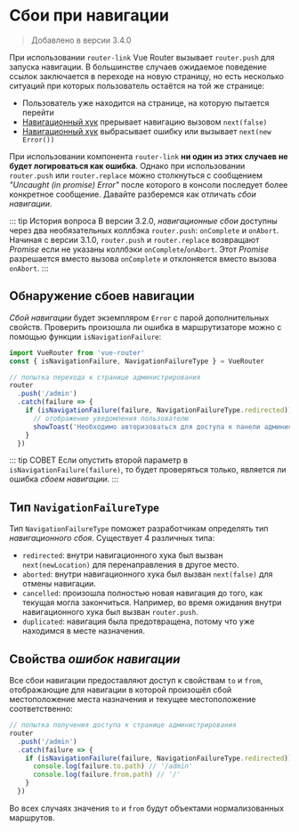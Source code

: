 # Сбои при навигации

> Добавлено в версии 3.4.0

При использовании `router-link` Vue Router вызывает `router.push` для запуска навигации. В большинстве случаев ожидаемое поведение ссылок заключается в переходе на новую страницу, но есть несколько ситуаций при которых пользователь остаётся на той же странице:

- Пользователь уже находится на странице, на которую пытается перейти
- [Навигационный хук](./navigation-guards.md) прерывает навигацию вызовом `next(false)`
- [Навигационный хук](./navigation-guards.md) выбрасывает ошибку или вызывает `next(new Error())`

При использовании компонента `router-link` **ни один из этих случаев не будет логироваться как ошибка**. Однако при использовании `router.push` или `router.replace` можно столкнуться с сообщением _"Uncaught (in promise) Error"_ после которого в консоли последует более конкретное сообщение. Давайте разберемся как отличать _сбои навигации_.

::: tip История вопроса
В версии 3.2.0, _навигационные сбои_ доступны через два необязательных коллбэка `router.push`: `onComplete` и `onAbort`. Начиная с версии 3.1.0, `router.push` и `router.replace` возвращают _Promise_ если не указаны коллбэки `onComplete`/`onAbort`. Этот _Promise_ разрешается вместо вызова `onComplete` и отклоняется вместо вызова `onAbort`.
 :::

## Обнаружение сбоев навигации

_Сбой навигации_ будет экземпляром `Error` с парой дополнительных свойств. Проверить произошла ли ошибка в маршрутизаторе можно с помощью функции `isNavigationFailure`:

```js
import VueRouter from 'vue-router'
const { isNavigationFailure, NavigationFailureType } = VueRouter

// попытка перехода к странице администрирования
router
  .push('/admin')
  .catch(failure => {
    if (isNavigationFailure(failure, NavigationFailureType.redirected)) {
      // отображение уведомления пользователю
      showToast('Необходимо авторизоваться для доступа к панели администрирования')
    }
  })
```

::: tip СОВЕТ
Если опустить второй параметр в `isNavigationFailure(failure)`, то будет проверяться только, является ли ошибка _сбоем навигации_.
:::

## Тип `NavigationFailureType`

Тип `NavigationFailureType` поможет разработчикам определять тип _навигационного сбоя_. Существует 4 различных типа:

- `redirected`: внутри навигационного хука был вызван `next(newLocation)` для перенаправления в другое место.
- `aborted`: внутри навигационного хука был вызван `next(false)` для отмены навигации.
- `cancelled`: произошла полностью новая навигация до того, как текущая могла закончиться. Например, во время ожидания внутри навигационного хука был вызван `router.push`.
- `duplicated`: навигация была предотвращена, потому что уже находимся в месте назначения.

## Свойства _ошибок навигации_

Все сбои навигации предоставляют доступ к свойствам `to` и `from`, отображающие для навигации в которой произошёл сбой местоположение места назначения и текущее местоположение соответственно:

```js
// попытка получения доступа к странице администрирования
router
  .push('/admin')
  .catch(failure => {
    if (isNavigationFailure(failure, NavigationFailureType.redirected)) {
      console.log(failure.to.path) // '/admin'
      console.log(failure.from.path) // '/'
    }
  })
```

Во всех случаях значения `to` и `from` будут объектами нормализованных маршрутов.
